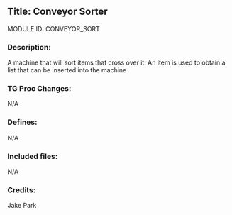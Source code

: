 ## Title: Conveyor Sorter

MODULE ID: CONVEYOR_SORT

### Description:

A machine that will sort items that cross over it. An item is used to obtain a list that can be inserted into the machine

### TG Proc Changes:

N/A

### Defines:

N/A

### Included files:

N/A

### Credits:

Jake Park
